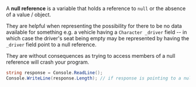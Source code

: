 A **null reference** is a variable that holds a reference to `null` or the absence of a value / object.

They are helpful when representing the possibility for there to be no data available for something e.g. a vehicle having a `Character _driver` field -- in which case the driver's seat being empty may be represented by having the `_driver` field point to a null reference.

They are without consequences as trying to access members of a null reference will crash your program.
```cs
string response = Console.ReadLine();
Console.WriteLine(response.Length); // if response is pointing to a null reference, the program will crash when we access its Length field
```
